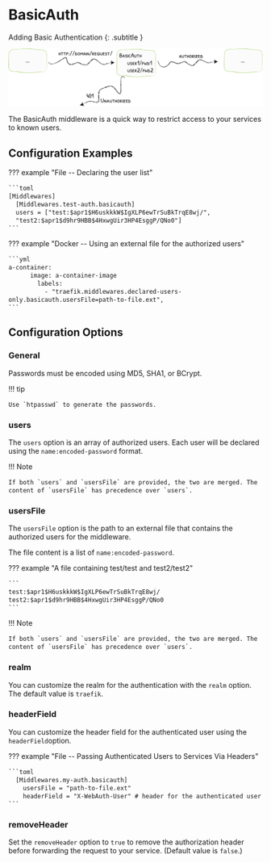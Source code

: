 # BasicAuth

Adding Basic Authentication
{: .subtitle }

![BasicAuth](../img/middleware/basicauth.png)

The BasicAuth middleware is a quick way to restrict access to your services to known users.

## Configuration Examples

??? example "File -- Declaring the user list"

    ```toml
    [Middlewares]
      [Middlewares.test-auth.basicauth]
      users = ["test:$apr1$H6uskkkW$IgXLP6ewTrSuBkTrqE8wj/", 
      "test2:$apr1$d9hr9HBB$4HxwgUir3HP4EsggP/QNo0"]
    ```

??? example "Docker -- Using an external file for the authorized users"

    ```yml
    a-container:
          image: a-container-image 
            labels:
              - "traefik.middlewares.declared-users-only.basicauth.usersFile=path-to-file.ext",
    ```

## Configuration Options

### General

Passwords must be encoded using MD5, SHA1, or BCrypt.

!!! tip 
   
    Use `htpasswd` to generate the passwords.

### users

The `users` option is an array of authorized users. Each user will be declared using the `name:encoded-password` format.

!!! Note
    
    If both `users` and `usersFile` are provided, the two are merged. The content of `usersFile` has precedence over `users`.

### usersFile

The `usersFile` option is the path to an external file that contains the authorized users for the middleware.

The file content is a list of `name:encoded-password`.

??? example "A file containing test/test and test2/test2"

    ```
    test:$apr1$H6uskkkW$IgXLP6ewTrSuBkTrqE8wj/
    test2:$apr1$d9hr9HBB$4HxwgUir3HP4EsggP/QNo0
    ```

!!! Note
    
    If both `users` and `usersFile` are provided, the two are merged. The content of `usersFile` has precedence over `users`.

### realm

You can customize the realm for the authentication with the `realm` option. The default value is `traefik`. 

### headerField

You can customize the header field for the authenticated user using the `headerField`option.

??? example "File -- Passing Authenticated Users to Services Via Headers"

    ```toml
      [Middlewares.my-auth.basicauth]
        usersFile = "path-to-file.ext"
        headerField = "X-WebAuth-User" # header for the authenticated user
    ```

### removeHeader

Set the `removeHeader` option to `true` to remove the authorization header before forwarding the request to your service. (Default value is `false`.)
